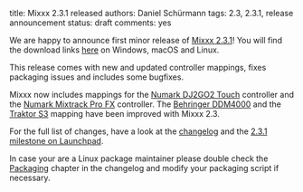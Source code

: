 title: Mixxx 2.3.1 released
authors: Daniel Schürmann
tags: 2.3, 2.3.1, release announcement
status: draft
comments: yes

We are happy to announce first minor release of [Mixxx 2.3.1](https://github.com/mixxxdj/mixxx/releases/tag/2.3.1)!
You will find the download links [here]({filename}/pages/download.md#stable) on Windows, macOS and Linux.

This release comes with new and updated controller mappings, fixes packaging issues and includes some bugfixes.

Mixxx now includes mappings for the [Numark DJ2GO2 Touch](https://manual.mixxx.org/2.3/en/hardware/controllers/numark_dj2go2_touch.html) controller and the [Numark Mixtrack Pro FX](https://manual.mixxx.org/2.3/en/hardware/controllers/numark_mixtrack_pro_fx.html) controller. The [Behringer DDM4000](https://manual.mixxx.org/2.3/en/hardware/controllers/behringer_ddm4000.html) and the [Traktor S3](https://manual.mixxx.org/2.3/en/hardware/controllers/native_instruments_traktor_kontrol_s3.html) mapping have been improved with Mixxx 2.3.

For the full list of changes, have a look at the [changelog](https://manual.mixxx.org/2.3/en/chapters/appendix/changelog.html) and the [2.3.1 milestone on Launchpad](https://launchpad.net/mixxx/+milestone/2.3.1).

In case your are a Linux package maintainer please double check the [Packaging](https://manual.mixxx.org/2.3/en/chapters/appendix/changelog.html#packaging) chapter in the changelog and modify your packaging script if necessary.
